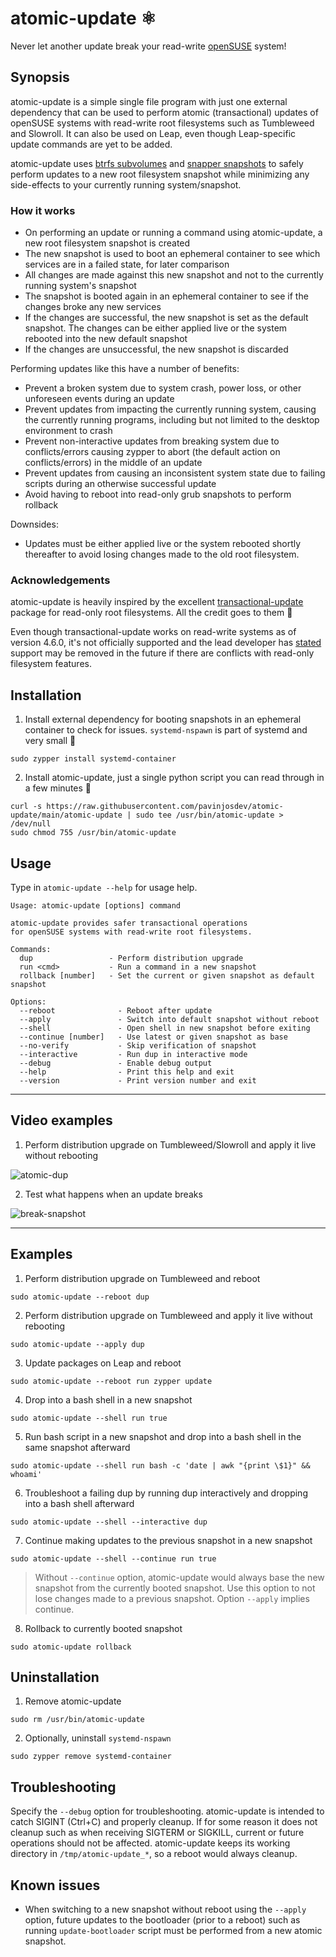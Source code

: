 # atomic-update ⚛️
Never let another update break your read-write [openSUSE](https://en.wikipedia.org/wiki/OpenSUSE) system!

## Synopsis
atomic-update is a simple single file program with just one external dependency that can be used to perform atomic (transactional) updates of openSUSE systems with read-write root filesystems such as Tumbleweed and Slowroll. It can also be used on Leap, even though Leap-specific update commands are yet to be added.

atomic-update uses [btrfs subvolumes](https://btrfs.readthedocs.io/en/latest/Subvolumes.html) and [snapper snapshots](http://snapper.io/) to safely perform updates to a new root filesystem snapshot while minimizing any side-effects to your currently running system/snapshot.

### How it works
- On performing an update or running a command using atomic-update, a new root filesystem snapshot is created
- The new snapshot is used to boot an ephemeral container to see which services are in a failed state, for later comparison
- All changes are made against this new snapshot and not to the currently running system's snapshot
- The snapshot is booted again in an ephemeral container to see if the changes broke any new services
- If the changes are successful, the new snapshot is set as the default snapshot. The changes can be either applied live or the system rebooted into the new default snapshot
- If the changes are unsuccessful, the new snapshot is discarded

Performing updates like this have a number of benefits:
- Prevent a broken system due to system crash, power loss, or other unforeseen events during an update
- Prevent updates from impacting the currently running system, causing the currently running programs, including but not limited to the desktop environment to crash
- Prevent non-interactive updates from breaking system due to conflicts/errors causing zypper to abort (the default action on conflicts/errors) in the middle of an update
- Prevent updates from causing an inconsistent system state due to failing scripts during an otherwise successful update
- Avoid having to reboot into read-only grub snapshots to perform rollback

Downsides:
- Updates must be either applied live or the system rebooted shortly thereafter to avoid losing changes made to the old root filesystem.

### Acknowledgements
atomic-update is heavily inspired by the excellent [transactional-update](https://github.com/openSUSE/transactional-update) package for read-only root filesystems. All the credit goes to them 🤗

Even though transactional-update works on read-write systems as of version 4.6.0, it's not officially supported and the lead developer has [stated](https://bugzilla.opensuse.org/show_bug.cgi?id=1221742#c27) support may be removed in the future if there are conflicts with read-only filesystem features.

## Installation
1. Install external dependency for booting snapshots in an ephemeral container to check for issues. `systemd-nspawn` is part of systemd and very small 👼
```
sudo zypper install systemd-container
```

2. Install atomic-update, just a single python script you can read through in a few minutes 📜
```
curl -s https://raw.githubusercontent.com/pavinjosdev/atomic-update/main/atomic-update | sudo tee /usr/bin/atomic-update > /dev/null
sudo chmod 755 /usr/bin/atomic-update
```

## Usage
Type in `atomic-update --help` for usage help.

```
Usage: atomic-update [options] command

atomic-update provides safer transactional operations
for openSUSE systems with read-write root filesystems.

Commands:
  dup                 - Perform distribution upgrade
  run <cmd>           - Run a command in a new snapshot
  rollback [number]   - Set the current or given snapshot as default snapshot

Options:
  --reboot              - Reboot after update
  --apply               - Switch into default snapshot without reboot
  --shell               - Open shell in new snapshot before exiting
  --continue [number]   - Use latest or given snapshot as base
  --no-verify           - Skip verification of snapshot
  --interactive         - Run dup in interactive mode
  --debug               - Enable debug output
  --help                - Print this help and exit
  --version             - Print version number and exit
```

---

## Video examples
1. Perform distribution upgrade on Tumbleweed/Slowroll and apply it live without rebooting

![atomic-dup](https://github.com/pavinjosdev/atomic-update/assets/11430516/29f74398-89ce-4a7f-ae8a-b0d8936ccaa1)

2. Test what happens when an update breaks

![break-snapshot](https://github.com/pavinjosdev/atomic-update/assets/11430516/ece7f041-5028-464b-85f3-40702c306930)

---

## Examples
1. Perform distribution upgrade on Tumbleweed and reboot
```
sudo atomic-update --reboot dup
```

2. Perform distribution upgrade on Tumbleweed and apply it live without rebooting
```
sudo atomic-update --apply dup
```

3. Update packages on Leap and reboot
```
sudo atomic-update --reboot run zypper update
```

4. Drop into a bash shell in a new snapshot
```
sudo atomic-update --shell run true
```

5. Run bash script in a new snapshot and drop into a bash shell in the same snapshot afterward
```
sudo atomic-update --shell run bash -c 'date | awk "{print \$1}" && whoami'
```

6. Troubleshoot a failing dup by running dup interactively and dropping into a bash shell afterward
```
sudo atomic-update --shell --interactive dup
```

7. Continue making updates to the previous snapshot in a new snapshot
```
sudo atomic-update --shell --continue run true
```

> Without `--continue` option, atomic-update would always base the new snapshot from the currently booted snapshot.
Use this option to not lose changes made to a previous snapshot. Option `--apply` implies continue.

8. Rollback to currently booted snapshot
```
sudo atomic-update rollback
```

## Uninstallation
1. Remove atomic-update
```
sudo rm /usr/bin/atomic-update
```

2. Optionally, uninstall `systemd-nspawn`
```
sudo zypper remove systemd-container
```

## Troubleshooting
Specify the `--debug` option for troubleshooting.
atomic-update is intended to catch SIGINT (Ctrl+C) and properly cleanup.
If for some reason it does not cleanup such as when receiving SIGTERM or SIGKILL, current or future operations should not be affected.
atomic-update keeps its working directory in `/tmp/atomic-update_*`, so a reboot would always cleanup.

## Known issues
- When switching to a new snapshot without reboot using the `--apply` option, future updates to the bootloader (prior to a reboot) such as running `update-bootloader` script must be performed from a new atomic snapshot.
